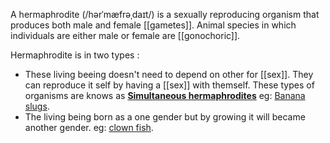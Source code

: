 A hermaphrodite (/hərˈmæfrəˌdaɪt/) is a sexually reproducing organism that produces both male and female [[gametes]]. Animal species in which individuals are either male or female are [[gonochoric]].

Hermaphrodite is in two types :
- These living beeing doesn't need to depend on other for [[sex]]. They can reproduce it self by having a [[sex]] with themself. These types of organisms are knows as **[Simultaneous hermaphrodites](https://en.wikipedia.org/wiki/Simultaneous_hermaphroditism)**
eg: [Banana slugs](https://en.wikipedia.org/wiki/Banana_slug).
- The living being born as a one gender but by growing it will became another gender.
eg: [clown fish](https://en.wikipedia.org/wiki/Clownfish).

